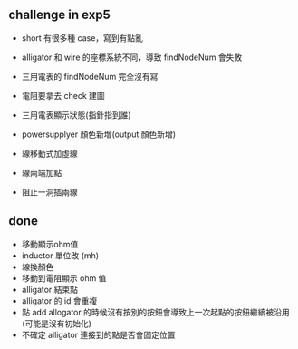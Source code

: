 ##  challenge in exp5
- short 有很多種 case，寫到有點亂
- alligator 和 wire 的座標系統不同，導致 findNodeNum 會失敗
- 三用電表的 findNodeNum 完全沒有寫
- 電阻要拿去 check 建圖

- 三用電表顯示狀態(指針指到誰)
- powersupplyer 顏色新增(output 顏色新增)
- 線移動式加虛線
- 線兩端加點
- 阻止一洞插兩線

## done
- 移動顯示ohm值
- inductor 單位改 (mh)
- 線換顏色
- 移動到電阻顯示 ohm 值
- alligator 結束點
- alligator 的 id 會重複
- 點 add allogator 的時候沒有按別的按鈕會導致上一次起點的按鈕繼續被沿用(可能是沒有初始化)
- 不確定 alligator 連接到的點是否會固定位置